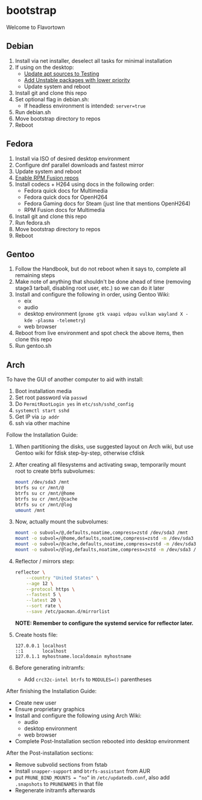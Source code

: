# bootstrap

Welcome to Flavortown

## Debian

1. Install via net installer, deselect all tasks for minimal installation
2. If using on the desktop:
   - [Update apt sources to Testing](https://wiki.debian.org/DebianTesting)
   - [Add Unstable packages with lower priority](https://wiki.debian.org/DebianUnstable)
   - Update system and reboot
3. Install git and clone this repo
4. Set optional flag in debian.sh:
   - If headless environment is intended: `server=true`
5. Run debian.sh
6. Move bootstrap directory to repos
7. Reboot

## Fedora

1. Install via ISO of desired desktop environment
2. Configure dnf parallel downloads and fastest mirror
3. Update system and reboot
4. [Enable RPM Fusion repos](https://docs.fedoraproject.org/en-US/quick-docs/rpmfusion-setup/)
5. Install codecs + H264 using docs in the following order:
   - Fedora quick docs for Multimedia
   - Fedora quick docs for OpenH264
   - Fedora Gaming docs for Steam (just line that mentions OpenH264)
   - RPM Fusion docs for Multimedia
6. Install git and clone this repo
7. Run fedora.sh
8. Move bootstrap directory to repos
9. Reboot

## Gentoo

1. Follow the Handbook, but do not reboot when it says to,
   complete all remaining steps
2. Make note of anything that shouldn't be done ahead of time (removing
   stage3 tarball, disabling root user, etc.) so we can do it later
3. Install and configure the following in order, using Gentoo Wiki:
   - eix
   - audio
   - desktop environment (`gnome gtk vaapi vdpau vulkan wayland X -kde -plasma -telemetry`)
   - web browser
4. Reboot from live environment and spot check the above items, then clone this repo
5. Run gentoo.sh

## Arch

To have the GUI of another computer to aid with install:

1. Boot installation media
2. Set root password via `passwd`
3. Do `PermitRootLogin yes` in `etc/ssh/sshd_config`
4. `systemctl start sshd`
5. Get IP via `ip addr`
6. ssh via other machine

Follow the Installation Guide:

1. When partitioning the disks, use suggested layout on Arch wiki,
   but use Gentoo wiki for fdisk step-by-step, otherwise cfdisk
2. After creating all filesystems and activating swap,
   temporarily mount root to create btrfs subvolumes:

   ```bash
   mount /dev/sda3 /mnt
   btrfs su cr /mnt/@
   btrfs su cr /mnt/@home
   btrfs su cr /mnt/@cache
   btrfs su cr /mnt/@log
   umount /mnt
   ```

3. Now, actually mount the subvolumes:

   ```bash
   mount -o subvol=/@,defaults,noatime,compress=zstd /dev/sda3 /mnt
   mount -o subvol=/@home,defaults,noatime,compress=zstd -m /dev/sda3 /mnt/home
   mount -o subvol=/@cache,defaults,noatime,compress=zstd -m /dev/sda3 /mnt/var/cache
   mount -o subvol=/@log,defaults,noatime,compress=zstd -m /dev/sda3 /mnt/var/log
   ```

4. Reflector / mirrors step:

   ```bash
   reflector \
       --country "United States" \
       --age 12 \
       --protocol https \
       --fastest 5 \
       --latest 20 \
       --sort rate \
       --save /etc/pacman.d/mirrorlist
   ```

   **NOTE: Remember to configure the systemd service for reflector later.**

5. Create hosts file:

   ```plaintext
   127.0.0.1 localhost
   ::1       localhost
   127.0.1.1 myhostname.localdomain myhostname
   ```

6. Before generating initramfs:

   - Add `crc32c-intel btrfs` to `MODULES=()` parentheses

After finishing the Installation Guide:

- Create new user
- Ensure proprietary graphics
- Install and configure the following using Arch Wiki:
  - audio
  - desktop environment
  - web browser
- Complete Post-Installation section rebooted into desktop environment

After the Post-installation sections:

- Remove subvolid sections from fstab
- Install `snapper-support` and `btrfs-assistant` from AUR
- put `PRUNE_BIND_MOUNTS = “no”` in `/etc/updatedb.conf`,
  also add `.snapshots` to `PRUNENAMES` in that file
- Regenerate initramfs afterwards
